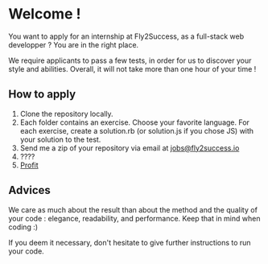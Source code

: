 # Welcome !

You want to apply for an internship at Fly2Success, as a full-stack web developper ? You are in the right place.

We require applicants to pass a few tests, in order for us to discover your style and abilities. Overall, it will not take more than one hour of your time !

## How to apply

1. Clone the repository locally.
2. Each folder contains an exercise. Choose your favorite language. For each exercise, create a solution.rb (or solution.js if you chose JS) with your solution to the test.
3. Send me a zip of your repository via email at jobs@fly2success.io
4. ????
5. [Profit](http://knowyourmeme.com/memes/profit)

## Advices
We care as much about the result than about the method and the quality of your code : elegance, readability, and performance. Keep that in mind when coding :)

If you deem it necessary, don't hesitate to give further instructions to run your code.

